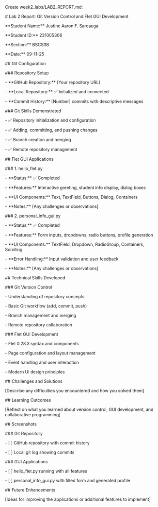 Create week2\_labs/LAB2\_REPORT.md:



\# Lab 2 Report: Git Version Control and Flet GUI Development



\*\*Student Name:\*\* Justine Aaron F. Sarcauga

\*\*Student ID:\*\* 231005306

\*\*Section:\*\* BSCS3B

\*\*Date:\*\* 09-11-25



\## Git Configuration



\### Repository Setup

\- \*\*GitHub Repository:\*\* \[Your repository URL]

\- \*\*Local Repository:\*\* ✅ Initialized and connected

\- \*\*Commit History:\*\* \[Number] commits with descriptive messages



\### Git Skills Demonstrated

\- ✅ Repository initialization and configuration

\- ✅ Adding, committing, and pushing changes

\- ✅ Branch creation and merging

\- ✅ Remote repository management



\## Flet GUI Applications



\### 1. hello\_flet.py

\- \*\*Status:\*\* ✅ Completed

\- \*\*Features:\*\* Interactive greeting, student info display, dialog boxes

\- \*\*UI Components:\*\* Text, TextField, Buttons, Dialog, Containers

\- \*\*Notes:\*\* \[Any challenges or observations]



\### 2. personal\_info\_gui.py

\- \*\*Status:\*\* ✅ Completed

\- \*\*Features:\*\* Form inputs, dropdowns, radio buttons, profile generation

\- \*\*UI Components:\*\* TextField, Dropdown, RadioGroup, Containers, Scrolling

\- \*\*Error Handling:\*\* Input validation and user feedback

\- \*\*Notes:\*\* \[Any challenges or observations]



\## Technical Skills Developed



\### Git Version Control

\- Understanding of repository concepts

\- Basic Git workflow (add, commit, push)

\- Branch management and merging

\- Remote repository collaboration



\### Flet GUI Development

\- Flet 0.28.3 syntax and components

\- Page configuration and layout management

\- Event handling and user interaction

\- Modern UI design principles



\## Challenges and Solutions



\[Describe any difficulties you encountered and how you solved them]



\## Learning Outcomes



\[Reflect on what you learned about version control, GUI development, and collaborative programming]



\## Screenshots



\### Git Repository

\- \[ ] GitHub repository with commit history

\- \[ ] Local git log showing commits



\### GUI Applications

\- \[ ] hello\_flet.py running with all features

\- \[ ] personal\_info\_gui.py with filled form and generated profile



\## Future Enhancements



\[Ideas for improving the applications or additional features to implement]

